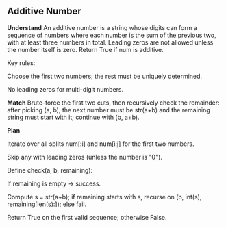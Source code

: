 ## Additive Number
**Understand**
An additive number is a string whose digits can form a sequence of numbers where each number is the sum of the previous two, with at least three numbers in total. Leading zeros are not allowed unless the number itself is zero. Return True if num is additive.

Key rules:

Choose the first two numbers; the rest must be uniquely determined.

No leading zeros for multi-digit numbers.

**Match**
Brute-force the first two cuts, then recursively check the remainder: after picking (a, b), the next number must be str(a+b) and the remaining string must start with it; continue with (b, a+b).

**Plan**

Iterate over all splits num[:i] and num[i:j] for the first two numbers.

Skip any with leading zeros (unless the number is "0").

Define check(a, b, remaining):

If remaining is empty → success.

Compute s = str(a+b); if remaining starts with s, recurse on (b, int(s), remaining[len(s):]); else fail.

Return True on the first valid sequence; otherwise False.